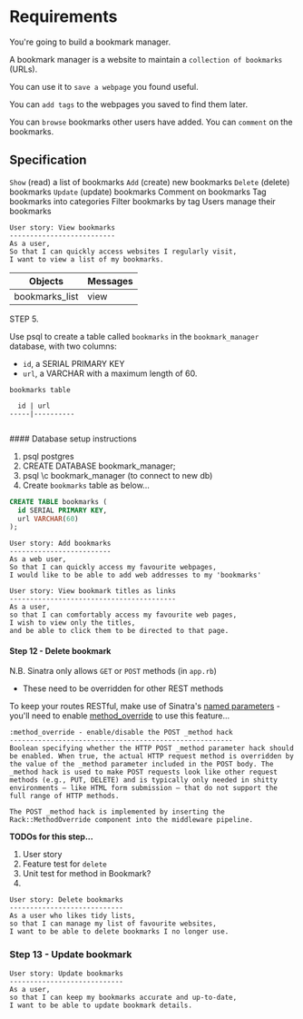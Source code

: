Requirements
============

You're going to build a bookmark manager.

A bookmark manager is a website to maintain a `collection of bookmarks` (URLs).

You can use it to `save a webpage` you found useful.

You can `add tags` to the webpages you saved to find them later.

You can `browse` bookmarks other users have added. You can `comment` on the bookmarks.


## Specification

`Show` (read) a list of bookmarks
`Add` (create) new bookmarks
`Delete` (delete) bookmarks
`Update` (update) bookmarks
Comment on bookmarks
Tag bookmarks into categories
Filter bookmarks by tag
Users manage their bookmarks

```
User story: View bookmarks
--------------------------
As a user,
So that I can quickly access websites I regularly visit,
I want to view a list of my bookmarks.
```

Objects | Messages
--------------- | -------------------
bookmarks_list | view



STEP 5. 

Use psql to create a table called `bookmarks` in the `bookmark_manager` database, with two columns:
- `id`, a SERIAL PRIMARY KEY
- `url`, a VARCHAR with a maximum length of 60.

```
bookmarks table

  id | url
-----|----------


```

#### Database setup instructions

1. psql postgres
2. CREATE DATABASE bookmark_manager;
3. psql \c bookmark_manager (to connect to new db)
3. Create `bookmarks` table as below... 

```sql
CREATE TABLE bookmarks (
  id SERIAL PRIMARY KEY,
  url VARCHAR(60)
);

```
```
User story: Add bookmarks
-------------------------
As a web user,
So that I can quickly access my favourite webpages,
I would like to be able to add web addresses to my 'bookmarks' 
```

```
User story: View bookmark titles as links
-----------------------------------------
As a user,
so that I can comfortably access my favourite web pages,
I wish to view only the titles,
and be able to click them to be directed to that page. 
```

#### Step 12 - Delete bookmark

N.B. Sinatra only allows `GET` or `POST` methods (in `app.rb`)
- These need to be overridden for other REST methods

To keep your routes RESTful, make use of Sinatra's [named parameters](http://sinatrarb.com/intro.html) - you'll need to enable [method_override](http://sinatrarb.com/configuration.html) to use this feature...

```
:method_override - enable/disable the POST _method hack
-------------------------------------------------------
Boolean specifying whether the HTTP POST _method parameter hack should be enabled. When true, the actual HTTP request method is overridden by the value of the _method parameter included in the POST body. The _method hack is used to make POST requests look like other request methods (e.g., PUT, DELETE) and is typically only needed in shitty environments – like HTML form submission – that do not support the full range of HTTP methods.

The POST _method hack is implemented by inserting the Rack::MethodOverride component into the middleware pipeline.
```

**TODOs for this step...**

1. User story
2. Feature test for `delete`
3. Unit test for method in Bookmark?
4. 

```
User story: Delete bookmarks
----------------------------
As a user who likes tidy lists,
so that I can manage my list of favourite websites,
I want to be able to delete bookmarks I no longer use.
```


### Step 13 - Update bookmark

```
User story: Update bookmarks
----------------------------
As a user,
so that I can keep my bookmarks accurate and up-to-date,
I want to be able to update bookmark details.
```